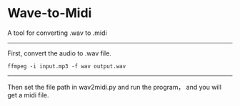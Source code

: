 # Wave-to-Midi
A tool for converting .wav to .midi

***

First, convert the audio to .wav file.
```
ffmpeg -i input.mp3 -f wav output.wav
```

***
Then set the file path in wav2midi.py and run the program， and you will get a midi file.

